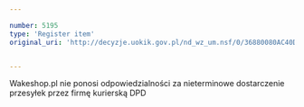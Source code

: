 ```yaml
---

number: 5195
type: 'Register item'
original_uri: 'http://decyzje.uokik.gov.pl/nd_wz_um.nsf/0/36880080AC40DF9DC1257BC5003EB473?OpenDocument'


---
```


Wakeshop.pl nie ponosi odpowiedzialności za nieterminowe dostarczenie przesyłek przez firmę kurierską DPD
